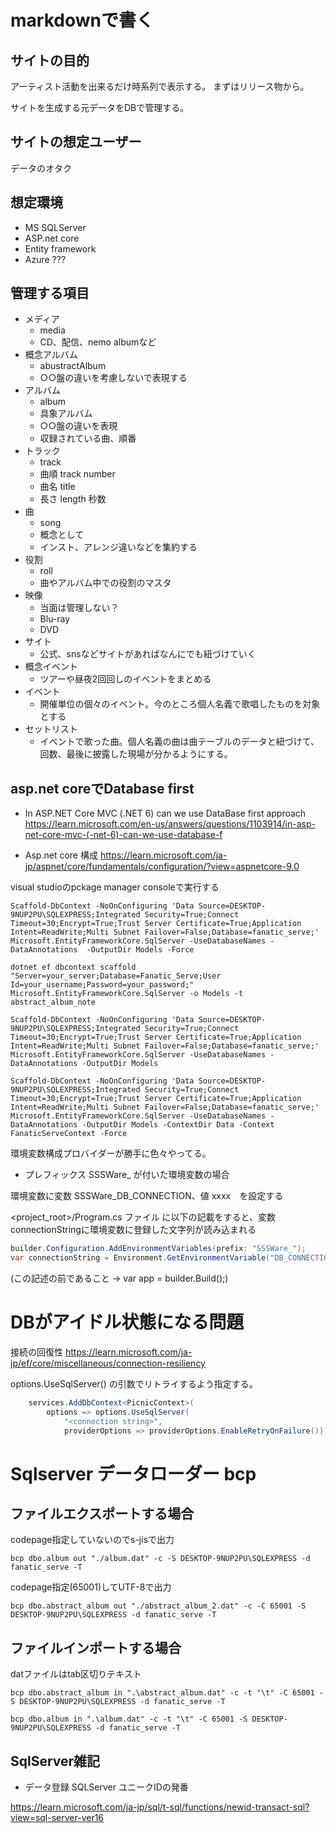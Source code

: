 
# markdownで書く

## サイトの目的

アーティスト活動を出来るだけ時系列で表示する。
まずはリリース物から。

サイトを生成する元データをDBで管理する。

## サイトの想定ユーザー

データのオタク

## 想定環境

- MS SQLServer
- ASP.net core
- Entity framework
- Azure ???

## 管理する項目

- メディア
  - media
  - CD、配信、nemo albumなど
- 概念アルバム
  - abustractAlbum
  - ○○盤の違いを考慮しないで表現する
- アルバム
  - album
  - 具象アルバム
  - ○○盤の違いを表現
  - 収録されている曲、順番
- トラック
  - track
  - 曲順 track number
  - 曲名 title
  - 長さ length 秒数
- 曲
  - song
  - 概念として
  - インスト、アレンジ違いなどを集約する
- 役割
  - roll
  - 曲やアルバム中での役割のマスタ
- 映像
  - 当面は管理しない？
  - Blu-ray
  - DVD
- サイト
  - 公式、snsなどサイトがあればなんにでも紐づけていく
- 概念イベント
  - ツアーや昼夜2回回しのイベントをまとめる
- イベント
  - 開催単位の個々のイベント。今のところ個人名義で歌唱したものを対象とする
- セットリスト
  - イベントで歌った曲。個人名義の曲は曲テーブルのデータと紐づけて、回数、最後に披露した現場が分かるようにする。

## asp.net coreでDatabase first

- In ASP.NET Core MVC (.NET 6) can we use DataBase first approach
<https://learn.microsoft.com/en-us/answers/questions/1103914/in-asp-net-core-mvc-(-net-6)-can-we-use-database-f>

- Asp.net core 構成
<https://learn.microsoft.com/ja-jp/aspnet/core/fundamentals/configuration/?view=aspnetcore-9.0>

visual studioのpckage manager consoleで実行する

``` PMC
Scaffold-DbContext -NoOnConfiguring 'Data Source=DESKTOP-9NUP2PU\SQLEXPRESS;Integrated Security=True;Connect Timeout=30;Encrypt=True;Trust Server Certificate=True;Application Intent=ReadWrite;Multi Subnet Failover=False;Database=fanatic_serve;' Microsoft.EntityFrameworkCore.SqlServer -UseDatabaseNames -DataAnnotations  -OutputDir Models -Force
```

``` poweshell 別ver
dotnet ef dbcontext scaffold "Server=your_server;Database=Fanatic_Serve;User Id=your_username;Password=your_password;" Microsoft.EntityFrameworkCore.SqlServer -o Models -t abstract_album_note
```

``` PMC
Scaffold-DbContext -NoOnConfiguring 'Data Source=DESKTOP-9NUP2PU\SQLEXPRESS;Integrated Security=True;Connect Timeout=30;Encrypt=True;Trust Server Certificate=True;Application Intent=ReadWrite;Multi Subnet Failover=False;Database=fanatic_serve;' Microsoft.EntityFrameworkCore.SqlServer -UseDatabaseNames -DataAnnotations -OutputDir Models
```

``` PMC
Scaffold-DbContext -NoOnConfiguring 'Data Source=DESKTOP-9NUP2PU\SQLEXPRESS;Integrated Security=True;Connect Timeout=30;Encrypt=True;Trust Server Certificate=True;Application Intent=ReadWrite;Multi Subnet Failover=False;Database=fanatic_serve;' Microsoft.EntityFrameworkCore.SqlServer -UseDatabaseNames -DataAnnotations -OutputDir Models -ContextDir Data -Context FanaticServeContext -Force
```

環境変数構成プロバイダーが勝手に色々やってる。

- プレフィックス SSSWare_ が付いた環境変数の場合

環境変数に変数 SSSWare_DB_CONNECTION、値 xxxx　を設定する

<project_root>/Program.cs ファイル に以下の記載をすると、変数connectionStringに環境変数に登録した文字列が読み込まれる

``` Program.cs
builder.Configuration.AddEnvironmentVariables(prefix: "SSSWare_");
var connectionString = Environment.GetEnvironmentVariable("DB_CONNECTION");
```

(この記述の前であること →  var app = builder.Build();)

# DBがアイドル状態になる問題

接続の回復性
https://learn.microsoft.com/ja-jp/ef/core/miscellaneous/connection-resiliency

options.UseSqlServer() の引数でリトライするよう指定する。

``` c# asp.net core
    services.AddDbContext<PicnicContext>(
        options => options.UseSqlServer(
            "<connection string>",
            providerOptions => providerOptions.EnableRetryOnFailure()));
```

# Sqlserver データローダー bcp

## ファイルエクスポートする場合

codepage指定していないのでs-jisで出力

``` command line
bcp dbo.album out "./album.dat" -c -S DESKTOP-9NUP2PU\SQLEXPRESS -d fanatic_serve -T
```

codepage指定(65001)してUTF-8で出力

``` command line
bcp dbo.abstract_album out "./abstract_album_2.dat" -c -C 65001 -S DESKTOP-9NUP2PU\SQLEXPRESS -d fanatic_serve -T
```

## ファイルインポートする場合

datファイルはtab区切りテキスト

``` command line
bcp dbo.abstract_album in ".\abstract_album.dat" -c -t "\t" -C 65001 -S DESKTOP-9NUP2PU\SQLEXPRESS -d fanatic_serve -T

bcp dbo.album in ".\album.dat" -c -t "\t" -C 65001 -S DESKTOP-9NUP2PU\SQLEXPRESS -d fanatic_serve -T
```

## SqlServer雑記

- データ登録
SQLServer ユニークIDの発番

<https://learn.microsoft.com/ja-jp/sql/t-sql/functions/newid-transact-sql?view=sql-server-ver16>
